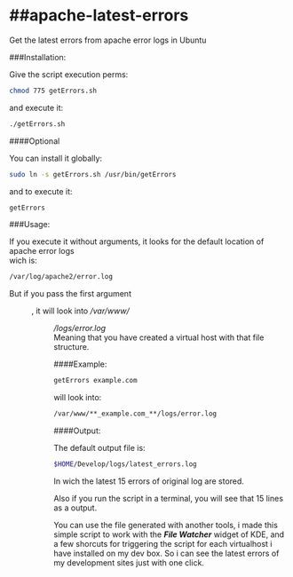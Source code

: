 ##apache-latest-errors
====================

Get the latest errors from apache error logs in Ubuntu

###Installation:

Give the script execution perms:

```bash
chmod 775 getErrors.sh
```

and execute it:

```bash
./getErrors.sh
```
####Optional

You can install it globally:

```bash
sudo ln -s getErrors.sh /usr/bin/getErrors
```
and to execute it:

```bash
getErrors
```

###Usage:

If you execute it without arguments, it looks for the default location of apache error logs  
wich is:
```bash
/var/log/apache2/error.log
```

But if you pass the first argument **_<dir>_**, it will look into _/var/www/**<dir>**/logs/error.log_  
Meaning that you have created a virtual host with that file structure. 

####Example:

```bash
getErrors example.com
```

will look into:

```bash
/var/www/**_example.com_**/logs/error.log
```

####Output:

The default output file is:

```bash
$HOME/Develop/logs/latest_errors.log
```

In wich the latest 15 errors of original log are stored.

Also if you run the script in a terminal, you will see that 15 lines as a output.

You can use the file generated with another tools, i made this simple script to work with the **_File Watcher_** widget of KDE, and a few shorcuts for triggering the script for each virtualhost i have installed on my dev box. So i can see the latest errors of my development sites just with one click.




